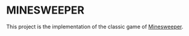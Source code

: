 # MINESWEEPER

This project is the implementation of the classic game of [Minesweeper](https://en.wikipedia.org/wiki/Minesweeper).
